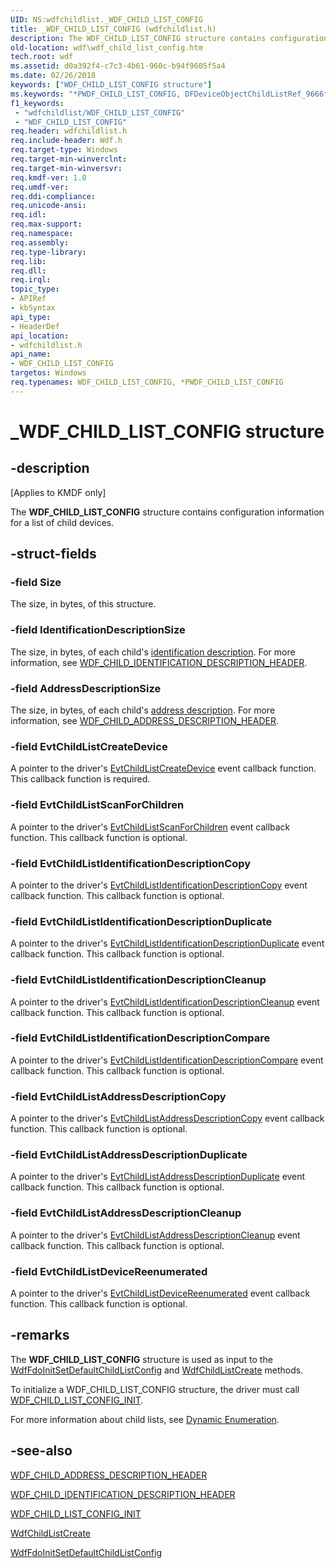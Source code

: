 ```yaml
---
UID: NS:wdfchildlist._WDF_CHILD_LIST_CONFIG
title: _WDF_CHILD_LIST_CONFIG (wdfchildlist.h)
description: The WDF_CHILD_LIST_CONFIG structure contains configuration information for a list of child devices.
old-location: wdf\wdf_child_list_config.htm
tech.root: wdf
ms.assetid: d0a392f4-c7c3-4b61-960c-b94f9605f5a4
ms.date: 02/26/2018
keywords: ["WDF_CHILD_LIST_CONFIG structure"]
ms.keywords: "*PWDF_CHILD_LIST_CONFIG, DFDeviceObjectChildListRef_9666f463-1673-4208-9745-e1d12b523569.xml, PWDF_CHILD_LIST_CONFIG, PWDF_CHILD_LIST_CONFIG structure pointer, WDF_CHILD_LIST_CONFIG, WDF_CHILD_LIST_CONFIG structure, _WDF_CHILD_LIST_CONFIG, kmdf.wdf_child_list_config, wdf.wdf_child_list_config, wdfchildlist/PWDF_CHILD_LIST_CONFIG, wdfchildlist/WDF_CHILD_LIST_CONFIG"
f1_keywords:
 - "wdfchildlist/WDF_CHILD_LIST_CONFIG"
 - "WDF_CHILD_LIST_CONFIG"
req.header: wdfchildlist.h
req.include-header: Wdf.h
req.target-type: Windows
req.target-min-winverclnt: 
req.target-min-winversvr: 
req.kmdf-ver: 1.0
req.umdf-ver: 
req.ddi-compliance: 
req.unicode-ansi: 
req.idl: 
req.max-support: 
req.namespace: 
req.assembly: 
req.type-library: 
req.lib: 
req.dll: 
req.irql: 
topic_type:
- APIRef
- kbSyntax
api_type:
- HeaderDef
api_location:
- wdfchildlist.h
api_name:
- WDF_CHILD_LIST_CONFIG
targetos: Windows
req.typenames: WDF_CHILD_LIST_CONFIG, *PWDF_CHILD_LIST_CONFIG
---
```


# _WDF_CHILD_LIST_CONFIG structure


## -description


<p class="CCE_Message">[Applies to KMDF only]</p>

The <b>WDF_CHILD_LIST_CONFIG</b> structure contains configuration information for a list of child devices. 


## -struct-fields




### -field Size

The size, in bytes, of this structure.


### -field IdentificationDescriptionSize

The size, in bytes, of each child's <a href="https://docs.microsoft.com/windows-hardware/drivers/wdf/dynamic-enumeration">identification description</a>. For more information, see <a href="https://docs.microsoft.com/windows-hardware/drivers/ddi/wdfchildlist/ns-wdfchildlist-_wdf_child_identification_description_header">WDF_CHILD_IDENTIFICATION_DESCRIPTION_HEADER</a>.


### -field AddressDescriptionSize

The size, in bytes, of each child's <a href="https://docs.microsoft.com/windows-hardware/drivers/wdf/dynamic-enumeration">address description</a>. For more information, see <a href="https://docs.microsoft.com/windows-hardware/drivers/ddi/wdfchildlist/ns-wdfchildlist-_wdf_child_address_description_header">WDF_CHILD_ADDRESS_DESCRIPTION_HEADER</a>.


### -field EvtChildListCreateDevice

A pointer to the driver's <a href="https://docs.microsoft.com/windows-hardware/drivers/ddi/wdfchildlist/nc-wdfchildlist-evt_wdf_child_list_create_device">EvtChildListCreateDevice</a> event callback function. This callback function is required.


### -field EvtChildListScanForChildren

A pointer to the driver's <a href="https://docs.microsoft.com/windows-hardware/drivers/ddi/wdfchildlist/nc-wdfchildlist-evt_wdf_child_list_scan_for_children">EvtChildListScanForChildren</a> event callback function. This callback function is optional.


### -field EvtChildListIdentificationDescriptionCopy

A pointer to the driver's <a href="https://docs.microsoft.com/windows-hardware/drivers/ddi/wdfchildlist/nc-wdfchildlist-evt_wdf_child_list_identification_description_copy">EvtChildListIdentificationDescriptionCopy</a> event callback function. This callback function is optional.


### -field EvtChildListIdentificationDescriptionDuplicate

A pointer to the driver's <a href="https://docs.microsoft.com/windows-hardware/drivers/ddi/wdfchildlist/nc-wdfchildlist-evt_wdf_child_list_identification_description_duplicate">EvtChildListIdentificationDescriptionDuplicate</a> event callback function. This callback function is optional.


### -field EvtChildListIdentificationDescriptionCleanup

A pointer to the driver's <a href="https://docs.microsoft.com/windows-hardware/drivers/ddi/wdfchildlist/nc-wdfchildlist-evt_wdf_child_list_identification_description_cleanup">EvtChildListIdentificationDescriptionCleanup</a> event callback function. This callback function is optional.


### -field EvtChildListIdentificationDescriptionCompare

A pointer to the driver's <a href="https://docs.microsoft.com/windows-hardware/drivers/ddi/wdfchildlist/nc-wdfchildlist-evt_wdf_child_list_identification_description_compare">EvtChildListIdentificationDescriptionCompare</a> event callback function. This callback function is optional.


### -field EvtChildListAddressDescriptionCopy

A pointer to the driver's <a href="https://docs.microsoft.com/windows-hardware/drivers/ddi/wdfchildlist/nc-wdfchildlist-evt_wdf_child_list_address_description_copy">EvtChildListAddressDescriptionCopy</a> event callback function. This callback function is optional.


### -field EvtChildListAddressDescriptionDuplicate

A pointer to the driver's <a href="https://docs.microsoft.com/windows-hardware/drivers/ddi/wdfchildlist/nc-wdfchildlist-evt_wdf_child_list_address_description_duplicate">EvtChildListAddressDescriptionDuplicate</a> event callback function. This callback function is optional.


### -field EvtChildListAddressDescriptionCleanup

A pointer to the driver's <a href="https://docs.microsoft.com/windows-hardware/drivers/ddi/wdfchildlist/nc-wdfchildlist-evt_wdf_child_list_address_description_cleanup">EvtChildListAddressDescriptionCleanup</a> event callback function. This callback function is optional.


### -field EvtChildListDeviceReenumerated

A pointer to the driver's <a href="https://docs.microsoft.com/windows-hardware/drivers/ddi/wdfchildlist/nc-wdfchildlist-evt_wdf_child_list_device_reenumerated">EvtChildListDeviceReenumerated</a> event callback function. This callback function is optional.


## -remarks



The <b>WDF_CHILD_LIST_CONFIG</b> structure is used as input to the <a href="https://docs.microsoft.com/windows-hardware/drivers/ddi/wdffdo/nf-wdffdo-wdffdoinitsetdefaultchildlistconfig">WdfFdoInitSetDefaultChildListConfig</a> and <a href="https://docs.microsoft.com/windows-hardware/drivers/ddi/wdfchildlist/nf-wdfchildlist-wdfchildlistcreate">WdfChildListCreate</a> methods.

To initialize a WDF_CHILD_LIST_CONFIG structure, the driver must call <a href="https://docs.microsoft.com/windows-hardware/drivers/ddi/wdfchildlist/nf-wdfchildlist-wdf_child_list_config_init">WDF_CHILD_LIST_CONFIG_INIT</a>.

For more information about child lists, see <a href="https://docs.microsoft.com/windows-hardware/drivers/wdf/dynamic-enumeration">Dynamic Enumeration</a>.




## -see-also




<a href="https://docs.microsoft.com/windows-hardware/drivers/ddi/wdfchildlist/ns-wdfchildlist-_wdf_child_address_description_header">WDF_CHILD_ADDRESS_DESCRIPTION_HEADER</a>



<a href="https://docs.microsoft.com/windows-hardware/drivers/ddi/wdfchildlist/ns-wdfchildlist-_wdf_child_identification_description_header">WDF_CHILD_IDENTIFICATION_DESCRIPTION_HEADER</a>



<a href="https://docs.microsoft.com/windows-hardware/drivers/ddi/wdfchildlist/nf-wdfchildlist-wdf_child_list_config_init">WDF_CHILD_LIST_CONFIG_INIT</a>



<a href="https://docs.microsoft.com/windows-hardware/drivers/ddi/wdfchildlist/nf-wdfchildlist-wdfchildlistcreate">WdfChildListCreate</a>



<a href="https://docs.microsoft.com/windows-hardware/drivers/ddi/wdffdo/nf-wdffdo-wdffdoinitsetdefaultchildlistconfig">WdfFdoInitSetDefaultChildListConfig</a>
 

 

